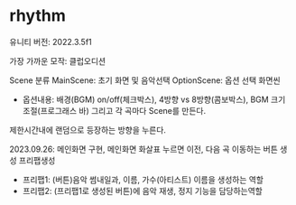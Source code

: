 # rhythm

유니티 버전: 2022.3.5f1

가장 가까운 모작: 클럽오디션

Scene 분류
MainScene: 초기 화면 및 음악선택
OptionScene: 옵션 선택 화면씬
- 옵션내용: 배경(BGM) on/off(체크박스), 4방향 vs 8방향(콤보박스), BGM 크기 조절(프로그래스 바)
그리고 각 곡마다 Scene를 만든다.

제한시간내에 랜덤으로 등장하는 방향을 누른다.

2023.09.26: 
메인화면 구현, 메인화면 화살표 누르면 이전, 다음 곡 이동하는 버튼 생성
프리팹생성
- 프리팹1: (버튼)음악 썸내일과, 이름, 가수(아티스트) 이름을 생성하는 역할
- 프리팹2: (프리팹1로 생성된 버튼)에 음악 재생, 정지 기능을 담당하는역할
